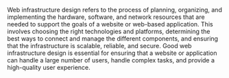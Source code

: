 Web infrastructure design refers to the process of planning, organizing, and implementing the hardware, software, and network resources that are needed to support the goals of a website or web-based application. This involves choosing the right technologies and platforms, determining the best ways to connect and manage the different components, and ensuring that the infrastructure is scalable, reliable, and secure. Good web infrastructure design is essential for ensuring that a website or application can handle a large number of users, handle complex tasks, and provide a high-quality user experience.
